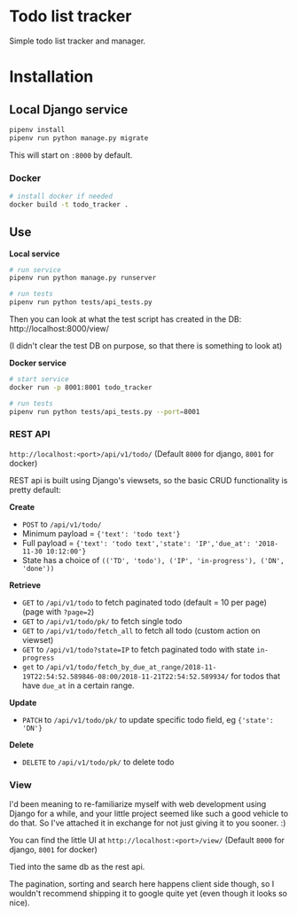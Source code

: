 Todo list tracker
=================

Simple todo list tracker and manager.

# Installation

## Local Django service

```bash
pipenv install
pipenv run python manage.py migrate
```

This will start on `:8000` by default.

### Docker

```bash
# install docker if needed
docker build -t todo_tracker .
```


## Use

**Local service**
```bash
# run service
pipenv run python manage.py runserver

# run tests
pipenv run python tests/api_tests.py
```

Then you can look at what the test script has created in the DB:
http://localhost:8000/view/

(I didn't clear the test DB on purpose, so that there is something to look at)

**Docker service**
```bash
# start service
docker run -p 8001:8001 todo_tracker

# run tests
pipenv run python tests/api_tests.py --port=8001
```

### REST API

`http://localhost:<port>/api/v1/todo/`  (Default `8000` for django, `8001` for docker)

REST api is built using Django's viewsets, so the basic CRUD functionality is pretty default:

**Create**
- `POST` to `/api/v1/todo/`
- Minimum payload = `{'text': 'todo text'}`
- Full payload = `{'text': 'todo text','state': 'IP','due_at': '2018-11-30 10:12:00'}`
- State has a choice of `(('TD', 'todo'), ('IP', 'in-progress'), ('DN', 'done'))`

**Retrieve**
- `GET` to `/api/v1/todo`  to fetch paginated todo (default = 10 per page) (page with `?page=2`)
- `GET` to `/api/v1/todo/pk/`  to fetch single todo
- `GET` to `/api/v1/todo/fetch_all`  to fetch all todo (custom action on viewset)
- `GET` to `/api/v1/todo?state=IP`  to fetch paginated todo with state `in-progress`
- `get` to `/api/v1/todo/fetch_by_due_at_range/2018-11-19T22:54:52.589846-08:00/2018-11-21T22:54:52.589934/` for todos that have `due_at` in a certain range.

**Update**
- `PATCH` to `/api/v1/todo/pk/` to update specific todo field, eg `{'state': 'DN'}`

**Delete**
- `DELETE` to `/api/v1/todo/pk/` to delete todo


### View
I'd been meaning to re-familiarize myself with web development using Django for a while, and your little project
seemed like such a good vehicle to do that.  So I've attached it in exchange for not just giving it to you sooner. :)

You can find the little UI at  `http://localhost:<port>/view/`  (Default `8000` for django, `8001` for docker)

Tied into the same db as the rest api. 
 
The pagination, sorting and search here happens client side though, so I wouldn't
recommend shipping it to google quite yet (even though it looks so nice).

